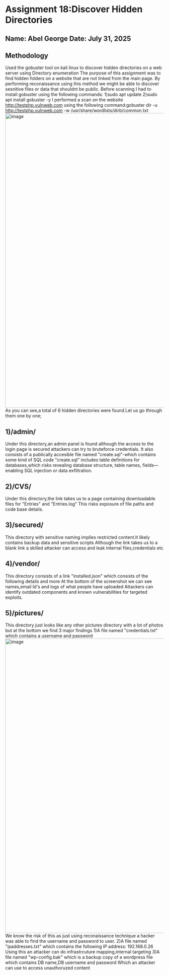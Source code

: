 #  Assignment 18:Discover Hidden Directories
**Name**: Abel George
**Date**: July 31, 2025
--
## Methodology
Used the gobuster tool on kali linux to discover hidden directories on a web server using Directory enumeration
The purpose of this assignment was to find hidden folders on a website that are not linked from the main page.
By performing reconaissance using this method we might be able to discover sesnitive files or data that shouldnt be public.
Before scanning I had to install gobuster using the following commands:
1)sudo apt update
2)sudo apt install gobuster -y
I performed a scan on the website http://testphp.vulnweb.com using the following command:gobuster dir -u http://testphp.vulnweb.com -w /usr/share/wordlists/dirb/common.txt
<img width="1920" height="936" alt="image" src="https://github.com/user-attachments/assets/27275273-6cb3-46f7-97af-c325a17690c4" />
As you can see,a total of 6 hidden directories were found.Let us go through them one by one;
## 1)/admin/
Under this directory,an admin panel is found although the access to the login page is secured attackers can try to bruteforce credentials.
It also consists of a publically accesible file named "create.sql"-which contains some kind of SQL code
"create.sql" includes  table definitions for databases,which risks revealing database structure, table names, fields—enabling SQL injection or data exfiltration.
## 2)/CVS/
Under this directory,the link takes us to a page containing downloadable files for "Entries" and "Entries.log"
This risks exposure of file paths and code base details.
## 3)/secured/
This directory with sensitive naming implies restricted content.It likely contains backup data and sensitive scripts
Although the link takes us to a blank link a skilled attacker can access and leak internal files,credentials etc
## 4)/vendor/
This directory consists of a link "installed.json" which consists of the following details and more
At the bottom of the screenshot we can see names,email Id's and logs of what people have uploaded
Attackers can identify outdated components and known vulnerabilities for targeted exploits.
## 5)/pictures/
This directory just looks like any other pictures directory with a lot of photos but at the bottom we find 3 major findings
1)A file named "credentials.txt" which contains a username and password
<img width="1920" height="936" alt="image" src="https://github.com/user-attachments/assets/e4bba331-3b63-4936-8144-36c79e953720" />
We know the risk of this as just using reconaissance technique a hacker was able to find the username and password to user.
2)A file named "ipaddresses.txt" which contains the following IP address: 192.168.0.26
Using this an attacker can do infrastrcuture mapping,internal targeting
3)A file named "wp-config.bak" which is a backup copy of a wordpress file which contains DB name,DB username and password
Which an attacker can use to access unauthoruzed content
